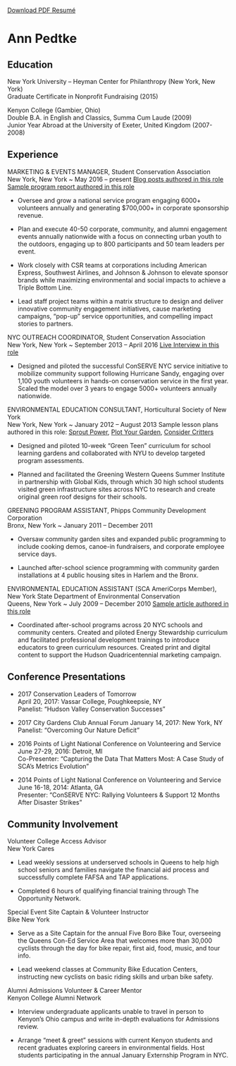 [Download PDF Resumé](https://github.com/annpedtke/CV/raw/master/Resum%C3%A9%20-%20Ann%20Pedtke%20-%20Dec%202017.pdf)


# Ann Pedtke 

## Education

New York University – Heyman Center for Philanthropy (New York, New York)  
Graduate Certificate in Nonprofit Fundraising (2015)

Kenyon College (Gambier, Ohio)  
Double B.A. in English and Classics, Summa Cum Laude (2009)  
Junior Year Abroad at the University of Exeter, United Kingdom (2007-2008)

## Experience

MARKETING & EVENTS MANAGER, Student Conservation Association  
New York, New York     ~     May 2016 – present
[Blog posts authored in this role](http://www.thesca.org/users/apedtke)
[Sample program report authored in this role](https://github.com/annpedtke/CV/raw/master/Pedtke_SamplePartnerReport.pdf)

- Oversee and grow a national service program engaging 6000+ volunteers annually and generating $700,000+ in corporate sponsorship revenue.

- Plan and execute 40-50 corporate, community, and alumni engagement events annually nationwide with a focus on connecting urban youth to the outdoors, engaging up to 800 participants and 50 team leaders per event.  

- Work closely with CSR teams at corporations including American Express, Southwest Airlines, and Johnson & Johnson to elevate sponsor brands while maximizing environmental and social impacts to achieve a Triple Bottom Line.

- Lead staff project teams within a matrix structure to design and deliver innovative community engagement initiatives, cause marketing campaigns, “pop-up” service opportunities, and compelling impact stories to partners.


NYC OUTREACH COORDINATOR, Student Conservation Association  
New York, New York     ~     September 2013 – April 2016
[Live Interview in this role](https://www.youtube.com/watch?v=aYXFzJ2JCqw)

- Designed and piloted the successful ConSERVE NYC service initiative to mobilize community support following Hurricane Sandy, engaging over 1,100 youth volunteers in hands-on conservation service in the first year. Scaled the model over 3 years to engage 5000+ volunteers annually nationwide.


ENVIRONMENTAL EDUCATION CONSULTANT, Horticultural Society of New York  
New York, New York     ~     January 2012 – August 2013
Sample lesson plans authored in this role: [Sprout Power](https://www.thehort.org/pdfs/04_SPROUT_POWER.pdf), [Plot Your Garden](https://www.thehort.org/pdfs/01_PLOT_GARDEN.pdf), [Consider Critters](https://www.thehort.org/pdfs/08_CONSIDER_CRITTERS.pdf)

- Designed and piloted 10-week “Green Teen” curriculum for school learning gardens and collaborated with NYU to develop targeted program assessments.

- Planned and facilitated the Greening Western Queens Summer Institute in partnership with Global Kids, through which 30 high school students visited green infrastructure sites across NYC to research and create original green roof designs for their schools.


GREENING PROGRAM ASSISTANT, Phipps Community Development Corporation  
Bronx, New York     ~     January 2011 – December 2011 

- Oversaw community garden sites and expanded public programming to include cooking demos, canoe-in fundraisers, and corporate employee service days. 

- Launched after-school science programming with community garden installations at 4 public housing sites in Harlem and the Bronx.


ENVIRONMENTAL EDUCATION ASSISTANT (SCA AmeriCorps Member),  
New York State Department of Environmental Conservation   
Queens, New York     ~     July 2009 – December 2010
[Sample article authored in this role](http://www.dec.ny.gov/docs/administration_pdf/0809consforweb.pdf#page=19)

- Coordinated after-school programs across 20 NYC schools and community centers. Created and piloted Energy Stewardship curriculum and facilitated professional development trainings to introduce educators to green curriculum resources. Created print and digital content to support the Hudson Quadricentennial marketing campaign.





## Conference Presentations

- 2017 Conservation Leaders of Tomorrow       
April 20, 2017: Vassar College, Poughkeepsie, NY  
Panelist: “Hudson Valley Conservation Successes”

- 2017 City Gardens Club Annual Forum
January 14, 2017: New York, NY  
Panelist: “Overcoming Our Nature Deficit”

- 2016 Points of Light National Conference on Volunteering and Service
June 27-29, 2016: Detroit, MI  
Co-Presenter: “Capturing the Data That Matters Most: A Case Study of SCA’s Metrics Evolution”

- 2014 Points of Light National Conference on Volunteering and Service
June 16-18, 2014: Atlanta, GA  
Presenter: “ConSERVE NYC: Rallying Volunteers & Support 12 Months After Disaster Strikes”

## Community Involvement

Volunteer College Access Advisor  
New York Cares

- Lead weekly sessions at underserved schools in Queens to help high school seniors and families navigate the financial aid process and successfully complete FAFSA and TAP applications. 

- Completed 6 hours of qualifying financial training through The Opportunity Network.


Special Event Site Captain & Volunteer Instructor  
Bike New York

- Serve as a Site Captain for the annual Five Boro Bike Tour, overseeing the Queens Con-Ed Service Area that welcomes more than 30,000 cyclists through the day for bike repair, first aid, food, music, and tour info. 

- Lead weekend classes at Community Bike Education Centers, instructing new cyclists on basic riding skills and urban bike safety.


Alumni Admissions Volunteer & Career Mentor  
Kenyon College Alumni Network

- Interview undergraduate applicants unable to travel in person to Kenyon’s Ohio campus and write in-depth evaluations for Admissions review.

- Arrange “meet & greet” sessions with current Kenyon students and recent graduates exploring careers in environmental fields. Host students participating in the annual January Externship Program in NYC.


